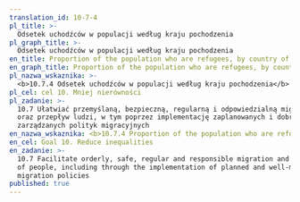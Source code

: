 ```yaml
---
translation_id: 10-7-4
pl_title: >-
  Odsetek uchodźców w populacji według kraju pochodzenia
pl_graph_title: >-
  Odsetek uchodźców w populacji według kraju pochodzenia
en_title: Proportion of the population who are refugees, by country of origin
en_graph_title: Proportion of the population who are refugees, by country of origin
pl_nazwa_wskaznika: >-
  <b>10.7.4 Odsetek uchodźców w populacji według kraju pochodzenia</b>
pl_cel: cel 10. Mniej nierówności
pl_zadanie: >-
  10.7 Ułatwiać przemyślaną, bezpieczną, regularną i odpowiedzialną migrację
  oraz przepływ ludzi, w tym poprzez implementację zaplanowanych i dobrze
  zarządzanych polityk migracyjnych
en_nazwa_wskaznika: <b>10.7.4 Proportion of the population who are refugees, by country of origin</b>
en_cel: Goal 10. Reduce inequalities
en_zadanie: >-
  10.7 Facilitate orderly, safe, regular and responsible migration and mobility
  of people, including through the implementation of planned and well-managed
  migration policies
published: true
---
```

